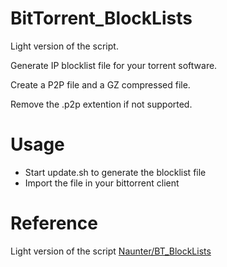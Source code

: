 # BitTorrent_BlockLists
Light version of the script.

Generate IP blocklist file for your torrent software.

Create a P2P file and a GZ compressed file.

Remove the .p2p extention if not supported.

# Usage
- Start update.sh to generate the blocklist file
- Import the file in your bittorrent client

# Reference
Light version of the script [Naunter/BT_BlockLists](https://github.com/Naunter/BT_BlockLists)